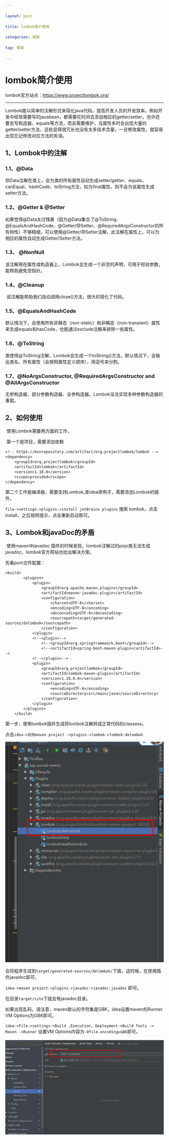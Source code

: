 ```yaml
---

layout: post

title: lombok简介使用

categories: 框架

tag: 框架

---
```

# lombok简介使用

lombok官方站点：<https://www.projectlombok.org/>

------

​		Lombok能以简单的注解形式来简化java代码，提高开发人员的开发效率。例如开发中经常需要写的javabean，都需要花时间去添加相应的getter/setter，也许还要去写构造器、equals等方法，而且需要维护，当属性多时会出现大量的getter/setter方法，这些显得很冗长也没有太多技术含量，一旦修改属性，就容易出现忘记修改对应方法的失误。

## 1、Lombok中的注解

### 	1.1、@Data

​		@Data注解在类上，会为类的所有属性自动生成setter/getter、equals、canEqual、hashCode、toString方法，如为final属性，则不会为该属性生成setter方法。

###   1.2、@Getter & @Setter

​		如果觉得@Data太过残暴（因为@Data集合了@ToString、@EqualsAndHashCode、@Getter/@Setter、@RequiredArgsConstructor的所有特性）不够精细，可以使用@Getter/@Setter注解，此注解在属性上，可以为相应的属性自动生成Getter/Setter方法。

### 1.3、 @NonNull

​		该注解用在属性或构造器上，Lombok会生成一个非空的声明，可用于校验参数，能帮助避免空指针。

### 1.4、@Cleanup

​		该注解能帮助我们自动调用close()方法，很大的简化了代码。

### 1.5、@EqualsAndHashCode

​		默认情况下，会使用所有非静态（non-static）和非瞬态（non-transient）属性来生成equals和hasCode，也能通过exclude注解来排除一些属性。

### 1.6、@ToString

​		类使用@ToString注解，Lombok会生成一个toString()方法，默认情况下，会输出类名、所有属性（会按照属性定义顺序），用逗号来分割。

### 1.7、@NoArgsConstructor, @RequiredArgsConstructor and @AllArgsConstructor

​		无参构造器、部分参数构造器、全参构造器。Lombok没法实现多种参数构造器的重载。

## 2、如何使用

​	使用Lombok需要两方面的工作，

​		第一个是项目，需要添加依赖

```
<!-- https://mvnrepository.com/artifact/org.projectlombok/lombok -->
<dependency>
    <groupId>org.projectlombok</groupId>
    <artifactId>lombok</artifactId>
    <version>1.18.8</version>
    <scope>provided</scope>
</dependency>
```

​		第二个工作是编译器，需要支持Lombok,拿idea举例子，需要添加Lombok的插件。

​		`file->settings->plugins->install jetBrains plugins` 搜索 lombok，点击install，之后按照提示，点击重新启动即可。

## 3、Lombok和javaDoc的矛盾

​	使用maven中javadoc 插件的时候发现，lombok注解过的pojo类无法生成javadoc，lombok官方网站也给出解决方案。

   先看pom文件配置：

```
<build>
        <plugins>
            <plugin>
                <groupId>org.apache.maven.plugins</groupId>
                <artifactId>maven-javadoc-plugin</artifactId>
                <configuration>
                    <charset>UTF-8</charset>
                    <encoding>UTF-8</encoding>
                    <docencoding>UTF-8</docencoding>
                    <sourcepath>target/generated-sources/delombok</sourcepath>
                </configuration>
            </plugin>
            <!--<plugin>-->
                <!--<groupId>org.springframework.boot</groupId>-->
                <!--<artifactId>spring-boot-maven-plugin</artifactId>-->
            <!--</plugin>-->
            <plugin>
                <groupId>org.projectlombok</groupId>
                <artifactId>lombok-maven-plugin</artifactId>
                <version>1.18.0.0</version>
                <configuration>
                    <encoding>UTF-8</encoding>
                    <sourceDirectory>src/main/java</sourceDirectory>
                </configuration>
            </plugin>
        </plugins>
    </build>
```

[^中间注释部分]: 由于要做成给业务系统使用的jar包，注释掉spring-boot的插件，这个插件的作用是将工程打包成可执行的jar，这边需要的是普通的jar可以给业务系统基于坐标引入的，所以注释掉。

第一步，使用lombok插件生成将lombok注解转成正常代码的classess。

点击`idea->右侧maven project ->plugins->lombok->lombok:delombok`

![](https://github.com/superhxf/superhxf.github.io/blob/master/_posts/images/3a1d754a1afc4b25b4a4c1dc80aba7d9.png)

会将程序生成到`target/generated-sources/delombok/`下面，这时候，在使用插件javadoc即可，

`idea->maven project->plugins->javadoc->javadoc:javadoc` 即可。

在目录`target/site`下就会有javadoc目录。

如果出现乱码，请注意，maven默认的字符集是GBK，idea设置maven的Runner VM Options为GBK即可。

`idea->File->settings->Build ,Execution, Deployment->Build Tools -> Maven ->Runner` 设置VM Options内容为`-Dfile.encoding=GBK`即可。

![](https://github.com/superhxf/superhxf.github.io/blob/master/_posts/images/1f17961ceae2407d8f2a24debe6540e3.png)

